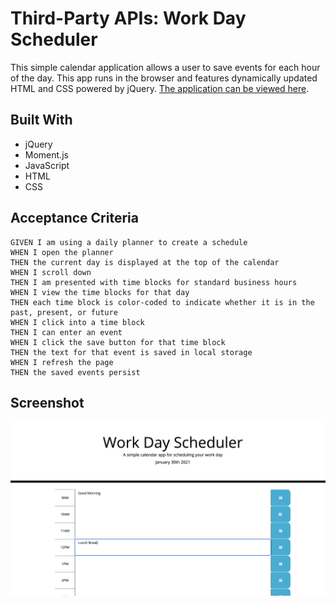 # Third-Party APIs: Work Day Scheduler

This simple calendar application allows a user to save events for each hour of the day. This app runs in the browser and features dynamically updated HTML and CSS powered by jQuery. [The application can be viewed here](https://bandreae.github.io/Day-Scheduler/).


## Built With

* jQuery 
* Moment.js
* JavaScript
* HTML
* CSS


## Acceptance Criteria

```
GIVEN I am using a daily planner to create a schedule
WHEN I open the planner
THEN the current day is displayed at the top of the calendar
WHEN I scroll down
THEN I am presented with time blocks for standard business hours
WHEN I view the time blocks for that day
THEN each time block is color-coded to indicate whether it is in the past, present, or future
WHEN I click into a time block
THEN I can enter an event
WHEN I click the save button for that time block
THEN the text for that event is saved in local storage
WHEN I refresh the page
THEN the saved events persist
```


## Screenshot

![day planner screenshot](./Assets/Day-Scheduler-Screenshot.png)
